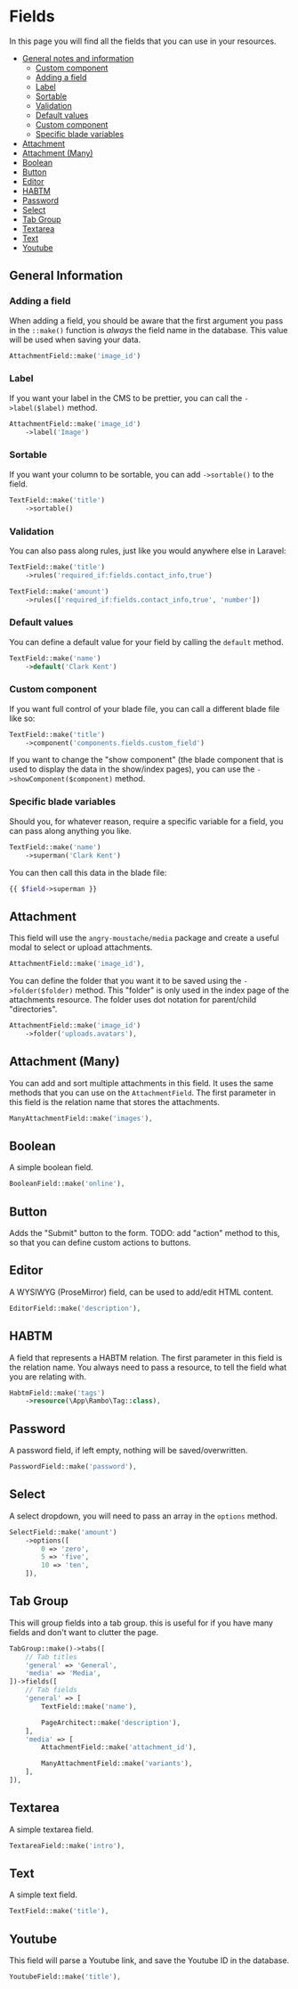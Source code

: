 # Fields

In this page you will find all the fields that you can use in your resources.

* [General notes and information](#important-notes)
  * [Custom component](#custom-component)
  * [Adding a field](#adding-field)
  * [Label](#label)
  * [Sortable](#sortable)
  * [Validation](#validation)
  * [Default values](#defaults)
  * [Custom component](#custom-component)
  * [Specific blade variables](#specific-variables)
* [Attachment](#attachment)
* [Attachment (Many)](#attachment-many)
* [Boolean](#boolean)
* [Button](#button)
* [Editor](#editor)
* [HABTM](#habtm)
* [Password](#password)
* [Select](#select)
* [Tab Group](#tab-group)
* [Textarea](#textarea)
* [Text](#text)
* [Youtube](#youtube)


## <a name="important-notes"></a>General Information

### <a name="adding-field"></a>Adding a field

When adding a field, you should be aware that the first argument you pass in the `::make()` function is _always_ the field name in the database. This value will be used when saving your data.

```php
AttachmentField::make('image_id')
```

### <a name="label"></a>Label

If you want your label in the CMS to be prettier, you can call the `->label($label)` method.

```php
AttachmentField::make('image_id')
    ->label('Image')
```

### <a name="sortable"></a>Sortable

If you want your column to be sortable, you can add `->sortable()` to the field.

```php
TextField::make('title')
    ->sortable()
```

### <a name="validation"></a>Validation

You can also pass along rules, just like you would anywhere else in Laravel:

```php
TextField::make('title')
    ->rules('required_if:fields.contact_info,true')
```

```php
TextField::make('amount')
    ->rules(['required_if:fields.contact_info,true', 'number'])
```

### <a name="defaults"></a>Default values

You can define a default value for your field by calling the `default` method.

```php
TextField::make('name')
    ->default('Clark Kent')
```

### <a name="custom-component"></a>Custom component

If you want full control of your blade file, you can call a different blade file like so:

```php
TextField::make('title')
    ->component('components.fields.custom_field')
```

If you want to change the "show component" (the blade component that is used to display the data in the show/index pages), you can use the `->showComponent($component)` method.

### <a name="specific-variables"></a>Specific blade variables

Should you, for whatever reason, require a specific variable for a field, you can pass along anything you like.

```php
TextField::make('name')
    ->superman('Clark Kent')
```

You can then call this data in the blade file:

```php
{{ $field->superman }}
```


## <a name="attachment"></a>Attachment
This field will use the `angry-moustache/media` package and create a useful modal to select or upload attachments.

```php
AttachmentField::make('image_id'),
```

You can define the folder that you want it to be saved using the `->folder($folder)` method.
This "folder" is only used in the index page of the attachments resource.
The folder uses dot notation for parent/child "directories".

```php
AttachmentField::make('image_id')
    ->folder('uploads.avatars'),
```

## <a name="attachment-many"></a>Attachment (Many)
You can add and sort multiple attachments in this field.
It uses the same methods that you can use on the `AttachmentField`.
The first parameter in this field is the relation name that stores the attachments.

```php
ManyAttachmentField::make('images'),
```

## <a name="boolean"></a>Boolean
A simple boolean field.

```php
BooleanField::make('online'),
```

## <a name="button"></a>Button
Adds the "Submit" button to the form.
TODO: add "action" method to this, so that you can define custom actions to buttons.

## <a name="editor"></a>Editor
A WYSIWYG (ProseMirror) field, can be used to add/edit HTML content.

```php
EditorField::make('description'),
```

## <a name="habtm"></a>HABTM
A field that represents a HABTM relation.
The first parameter in this field is the relation name.
You always need to pass a resource, to tell the field what you are relating with.

```php
HabtmField::make('tags')
    ->resource(\App\Rambo\Tag::class),
```

## <a name="password"></a>Password
A password field, if left empty, nothing will be saved/overwritten.

```php
PasswordField::make('password'),
```

## <a name="select"></a>Select
A select dropdown, you will need to pass an array in the `options` method.

```php
SelectField::make('amount')
    ->options([
        0 => 'zero',
        5 => 'five',
        10 => 'ten',
    ]),
```

## <a name="tab-group"></a>Tab Group
This will group fields into a tab group. this is useful for if you have many fields and don't want to clutter the page.

```php
TabGroup::make()->tabs([
    // Tab titles
    'general' => 'General',
    'media' => 'Media',
])->fields([
    // Tab fields
    'general' => [
        TextField::make('name'),

        PageArchitect::make('description'),
    ],
    'media' => [
        AttachmentField::make('attachment_id'),

        ManyAttachmentField::make('variants'),
    ],
]),

```

## <a name="textarea"></a>Textarea
A simple textarea field.

```php
TextareaField::make('intro'),
```

## <a name="text"></a>Text
A simple text field.

```php
TextField::make('title'),
```

## <a name="youtube"></a>Youtube
This field will parse a Youtube link, and save the Youtube ID in the database.

```php
YoutubeField::make('title'),
```
